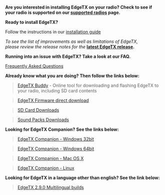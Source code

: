 
**Are you interested in installing EdgeTX on your radio? Check to see if your radio is supported on our [supported radios](supportedradios.md) page.**

**Ready to install EdgeTX?** 

Follow the instructions in our  [installation guide](https://edgetx.gitbook.io/edgetx-user-manual/edgetx-user-manual/installing-and-updating-edgetx)

*To see the list of improvements as well as limitations of EdgeTX,  
please review the release notes for the* **[latest EdgeTX release](https://github.com/EdgeTX/edgetx/releases/latest).**

**Running into an issue with EdgeTX? Take a look at our FAQ.** 

[Frequently Asked Questions](faq.md)

**Already know what you are doing? Then follow the links below:**

> [EdgeTX Buddy](https://buddy.edgetx.org/) - Online tool for downloading and flashing EdgeTX to your radio, including SD card contents

> [EdgeTX Firmware direct download](https://github.com/EdgeTX/edgetx/releases/download/v2.9.1/edgetx-firmware-v2.9.1.zip)

> [SD Card Downloads](https://github.com/EdgeTX/edgetx-sdcard/releases)

> [Sound Packs Downloads](https://github.com/EdgeTX/edgetx-sdcard-sounds/releases)

**Looking for EdgeTX Companion? See the links below:**

>[EdgeTX Companion - Windows 32bit](https://github.com/EdgeTX/edgetx/releases/download/v2.9.1/edgetx-cpn-win32-v2.9.1.zip)

>[EdgeTX Companion - Windows 64bit](https://github.com/EdgeTX/edgetx/releases/download/v2.9.1/edgetx-cpn-win64-v2.9.1.zip)

>[EdgeTX Companion - Mac OS X](https://github.com/EdgeTX/edgetx/releases/download/v2.9.1/edgetx-cpn-osx-v2.9.1.zip)

>[EdgeTX Companion - Linux](https://github.com/EdgeTX/edgetx/releases/download/v2.9.1/edgetx-cpn-linux-v2.9.1.zip)

**Looking for EdgeTX in a language other than english? See the link below:**

>[EdgeTX 2.9.0 Multilingual builds](https://github.com/pfeerick/lang-firmwares/releases/tag/v2.9.1)
